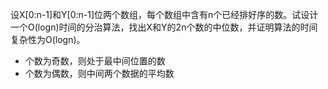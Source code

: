 设X[0:n-1]和Y[0:n-1]位两个数组，每个数组中含有n个已经排好序的数。试设计一个O(logn)时间的分治算法，找出X和Y的2n个数的中位数，并证明算法的时间复杂性为O(logn)。

- 个数为奇数，则处于最中间位置的数
- 个数为偶数，则中间两个数据的平均数
